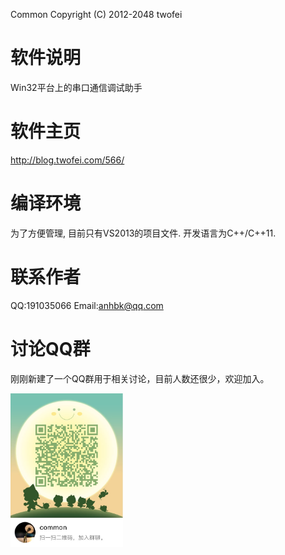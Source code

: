 Common Copyright (C) 2012-2048 twofei

软件说明
========

Win32平台上的串口通信调试助手

软件主页
========

http://blog.twofei.com/566/

编译环境
========

为了方便管理, 目前只有VS2013的项目文件.
开发语言为C++/C++11.

联系作者
========

QQ:191035066 Email:anhbk@qq.com

讨论QQ群
=======

刚刚新建了一个QQ群用于相关讨论，目前人数还很少，欢迎加入。

<img src="qrcode.jpg" alt="QQ群二维码" style="width:180px;height=248px" />
